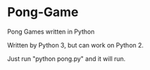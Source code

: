 # Pong-Game
Pong Games written in Python

Written by Python 3, but can work on Python 2.

Just run "python pong.py" and it will run.
